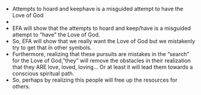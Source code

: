 - Attempts to hoard and keephave is a misguided attempt to have the Love of God
-
- EFA will show that the attempts to hoard and keep/have is a misguided attempt to “have” the Love of God.
- So, EFA will show that we really want the Love of God but we mistakenly try to get that in other symbols.
- Furthermore, realizing that these pursuits are mistakes in the “search” for the Love of God,”they” will remove the obstacles in their realization that they ARE love, loved, loving… Or at least it will lead them towards a conscious spiritual path.
- So, perhaps by realizing this people will free up the resources for others.